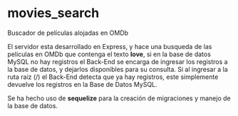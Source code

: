 # movies_search

Buscador de películas alojadas en OMDb

El servidor esta desarrollado en Express, y hace una busqueda de las peliculas en OMDb que contenga el texto __love__, si en la base de datos 
MySQL no hay registros el Back-End se encarga de ingresar los registros a la base de datos, y dejarlos disponibles para su consulta. Si al ingresar a la ruta raiz (/)
el Back-End detecta que ya hay registros, este simplemente devuelve los registros en la Base de Datos MySQL.

Se ha hecho uso de **sequelize** para la creación de migraciones y manejo de la base de datos.
